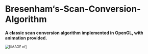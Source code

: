 # Bresenham‘s-Scan-Conversion-Algorithm

**A classic scan conversion algorithm implemented in OpenGL, with animation provided.**



<img src="https://cse.engineering.nyu.edu/cs653/assg1/fig-circles-an-4.gif" alt="[IMAGE of]" style="zoom:80%;" />

